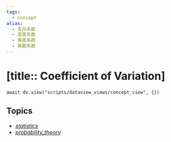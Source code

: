 ```yaml
---
tags:
  - concept
alias:
  - 变异系数
  - 变差系数
  - 离差系数
  - 离散系数
---
```


# [title:: Coefficient of Variation]

```dataviewjs
await dv.view("scripts/dataview_views/concept_view", {})
```

## Topics

- [_statistics_](_statistics_.md)
- [_probability_theory_](_probability_theory_.md)
